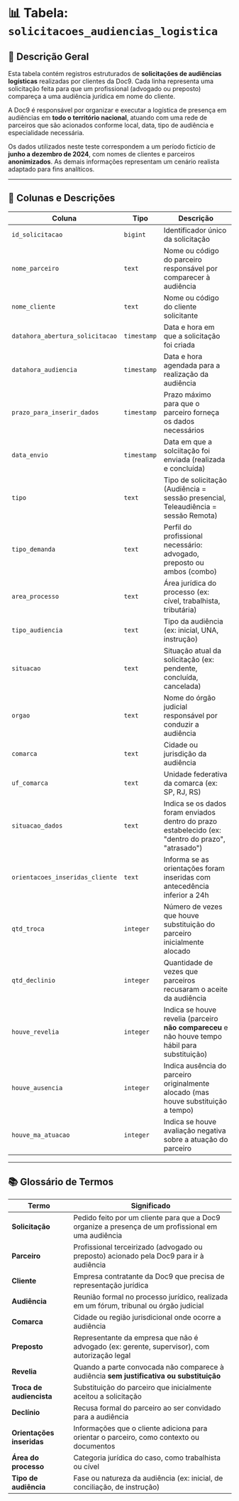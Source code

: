 # 📊 Tabela: `solicitacoes_audiencias_logistica`

## 🧾 Descrição Geral

Esta tabela contém registros estruturados de **solicitações de audiências logísticas** realizadas por clientes da Doc9. Cada linha representa uma solicitação feita para que um profissional (advogado ou preposto) compareça a uma audiência jurídica em nome do cliente.

A Doc9 é responsável por organizar e executar a logística de presença em audiências em **todo o território nacional**, atuando com uma rede de parceiros que são acionados conforme local, data, tipo de audiência e especialidade necessária.

Os dados utilizados neste teste correspondem a um período fictício de **junho a dezembro de 2024**, com nomes de clientes e parceiros **anonimizados**. As demais informações representam um cenário realista adaptado para fins analíticos.

---

## 📁 Colunas e Descrições

| Coluna                          | Tipo        | Descrição                                                                                          |
| ------------------------------- | ----------- | -------------------------------------------------------------------------------------------------- |
| `id_solicitacao`                | `bigint`    | Identificador único da solicitação                                                                 |
| `nome_parceiro`                 | `text`      | Nome ou código do parceiro responsável por comparecer à audiência                                  |
| `nome_cliente`                  | `text`      | Nome ou código do cliente solicitante                                                              |
| `datahora_abertura_solicitacao` | `timestamp` | Data e hora em que a solicitação foi criada                                                        |
| `datahora_audiencia`            | `timestamp` | Data e hora agendada para a realização da audiência                                                |
| `prazo_para_inserir_dados`      | `timestamp` | Prazo máximo para que o parceiro forneça os dados necessários                                      |
| `data_envio`                    | `timestamp` | Data em que a solciitação foi enviada (realizada e concluída)                                      |
| `tipo`                          | `text`      | Tipo de solicitação (Audiência = sessão presencial, Teleaudiência = sessão Remota)                 |                        |
| `tipo_demanda`                  | `text`      | Perfil do profissional necessário: advogado, preposto ou ambos (combo)                             |
| `area_processo`                 | `text`      | Área jurídica do processo (ex: cível, trabalhista, tributária)                                     |
| `tipo_audiencia`                | `text`      | Tipo da audiência (ex: inicial, UNA, instrução)                                                    |
| `situacao`                      | `text`      | Situação atual da solicitação (ex: pendente, concluída, cancelada)                                 |
| `orgao`                         | `text`      | Nome do órgão judicial responsável por conduzir a audiência                                        |
| `comarca`                       | `text`      | Cidade ou jurisdição da audiência                                                                  |
| `uf_comarca`                    | `text`      | Unidade federativa da comarca (ex: SP, RJ, RS)                                                     |
| `situacao_dados`                | `text`      | Indica se os dados foram enviados dentro do prazo estabelecido (ex: "dentro do prazo", "atrasado") |
| `orientacoes_inseridas_cliente` | `text`      | Informa se as orientações foram inseridas com antecedência inferior a 24h                          |
| `qtd_troca`                     | `integer`   | Número de vezes que houve substituição do parceiro inicialmente alocado                            |
| `qtd_declinio`                  | `integer`   | Quantidade de vezes que parceiros recusaram o aceite da audiência                                  |
| `houve_revelia`                 | `integer`   | Indica se houve revelia (parceiro **não compareceu** e não houve tempo hábil para substituição)    |
| `houve_ausencia`                | `integer`   | Indica ausência do parceiro originalmente alocado (mas houve substituição a tempo)                 |
| `houve_ma_atuacao`              | `integer`   | Indica se houve avaliação negativa sobre a atuação do parceiro                                     |

---

## 📚 Glossário de Termos

| Termo                     | Significado                                                                                         |
| ------------------------- | --------------------------------------------------------------------------------------------------- |
| **Solicitação**           | Pedido feito por um cliente para que a Doc9 organize a presença de um profissional em uma audiência |
| **Parceiro**              | Profissional terceirizado (advogado ou preposto) acionado pela Doc9 para ir à audiência             |
| **Cliente**               | Empresa contratante da Doc9 que precisa de representação jurídica                                   |
| **Audiência**             | Reunião formal no processo jurídico, realizada em um fórum, tribunal ou órgão judicial              |
| **Comarca**               | Cidade ou região jurisdicional onde ocorre a audiência                                              |
| **Preposto**              | Representante da empresa que não é advogado (ex: gerente, supervisor), com autorização legal        |
| **Revelia**               | Quando a parte convocada não comparece à audiência **sem justificativa ou substituição**            |
| **Troca de audiencista**  | Substituição do parceiro que inicialmente aceitou a solicitação                                     |
| **Declínio**              | Recusa formal do parceiro ao ser convidado para a audiência                                         |
| **Orientações inseridas** | Informações que o cliente adiciona para orientar o parceiro, como contexto ou documentos            |
| **Área do processo**      | Categoria jurídica do caso, como trabalhista ou cível                                               |
| **Tipo de audiência**     | Fase ou natureza da audiência (ex: inicial, de conciliação, de instrução)                           |
